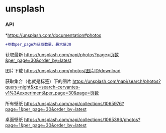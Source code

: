 # unsplash

### API 
  *https://unsplash.com/documentation#photos

```diff
+参数per_page为获取数量，最大值30
```

获取最新
https://unsplash.com/napi/photos?page=页数&per_page=30&order_by=latest

图片下载
https://unsplash.com/photos/图片ID/download

获取集合（也就是标签）下的图片
https://unsplash.com/napi/search/photos?query=night&xp=search-cervantes-v1%3Aexperiment&per_page=30&page=页数

所有壁纸
https://unsplash.com/napi/collections/1065976?page=1&per_page=30&order_by=latest



桌面壁纸
https://unsplash.com/napi/collections/1065396/photos?page=1&per_page=30&order_by=latest

